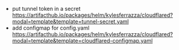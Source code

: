 - put tunnel token in a secret https://artifacthub.io/packages/helm/kylesferrazza/cloudflared?modal=template&template=tunnel-secret.yaml
- add configmap for config.yaml https://artifacthub.io/packages/helm/kylesferrazza/cloudflared?modal=template&template=cloudflared-configmap.yaml